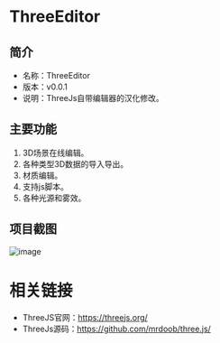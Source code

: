 # ThreeEditor

## 简介

* 名称：ThreeEditor
* 版本：v0.0.1
* 说明：ThreeJs自带编辑器的汉化修改。

## 主要功能

1. 3D场景在线编辑。
2. 各种类型3D数据的导入导出。
3. 材质编辑。
4. 支持js脚本。
5. 各种光源和雾效。

## 项目截图

![image](https://github.com/tengge1/ThreeEditor/blob/master/%E5%9B%BE%E7%89%87/%E5%9C%A8%E7%BA%BF%E7%BC%96%E8%BE%91.jpg)

# 相关链接

* ThreeJS官网：https://threejs.org/
* ThreeJs源码：https://github.com/mrdoob/three.js/
